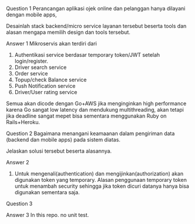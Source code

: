 Question 1
Perancangan aplikasi ojek online dan pelanggan hanya dilayani dengan mobile apps,

Desainlah stack backend/micro service layanan tersebut beserta tools dan alasan mengapa memilih design dan tools tersebut.

Answer 1
Mikroservis akan terdiri dari
1. Authentikasi service berdasar temporary token/JWT setelah login/register.
2. Driver search service
3. Order service
4. Topup/check Balance service
5. Push Notification service
6. Driver/User rating service

Semua akan dicode dengan Go+AWS jika menginginkan high performance karena Go sangat low latency dan mendukung multithreading, 
akan tetapi jika deadline sangat mepet bisa sementara menggunakan Ruby on Rails+Heroku.





Question 2
Bagaimana menangani keamaanan dalam pengiriman data (backend dan mobile apps) pada sistem diatas.

Jelaskan solusi tersebut beserta alasannya.

Answer 2
1. Untuk mengenali(authentication) dan mengijinkan(authorization) akan digunakan token yang temporary.
Alasan penggunaan temporary token untuk menambah security sehingga jika token dicuri datanya hanya bisa digunakan sementara saja.


Question 3

Answer 3
In this repo. no unit test.